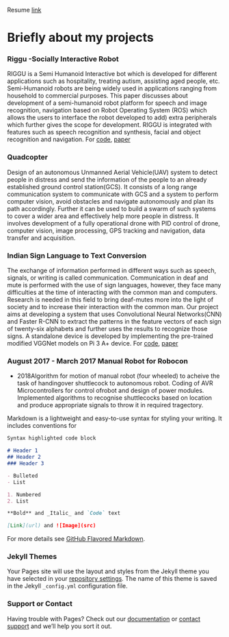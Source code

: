 Resume [link](https://drive.google.com/open?id=1JXQZv25PaiI0OQA5w9fvE2rqRlA9oaS1)
# Briefly about my projects

### Riggu -Socially Interactive Robot
RIGGU is a Semi Humanoid Interactive bot which is developed for different applications such as hospitality, treating autism, assisting aged people, etc. Semi-Humanoid robots are being widely used in applications ranging from household to commercial purposes. This paper discusses about development of a semi-humanoid robot platform for speech and image recognition, navigation based on Robot Operating System (ROS) which allows the users to interface the robot developed to add) extra peripherals which further gives the scope for development. RIGGU is integrated with features such as speech recognition and synthesis, facial and object recognition and navigation. For [code](https://github.com/harshavardhanguda/rigguv2), [paper](https://drive.google.com/open?id=1vHjzMZ-WHZ1U1Jf-alBCXW7l6LPH4T6j)
### Quadcopter
 Design of an autonomous Unmanned Aerial Vehicle(UAV) system to detect people in distress and send the information of the people to an already established ground control station(GCS). It consists of a long range communication system to communicate with GCS and a system to perform computer vision, avoid obstacles and navigate autonomously and plan its path accordingly. Further it can be used to build a swarm of such systems to cover a wider area and effectively help more people in distress. It involves development of a fully operational drone with PID control of drone, computer vision, image processing, GPS tracking and navigation, data transfer and acquisition.
### Indian Sign Language to Text Conversion
The exchange of information performed in different ways such as speech, signals, or writing is called communication. Communication in deaf and mute is performed with the use of sign languages, however, they face many difficulties at the time of interacting with the common man and computers. Research is needed in this field to bring deaf-mutes more into the light of society and to increase their interaction with the common man. Our project aims at developing a system that uses Convolutional Neural Networks(CNN) and Faster R-CNN to extract the patterns in the feature vectors of each sign of twenty-six alphabets and further uses the results to recognize those signs. A standalone device is developed by implementing the pre-trained modified VGGNet models on  Pi 3 A+ device. For [code](https://github.com/harshavardhanguda/stisl), [paper](https://drive.google.com/open?id=1pBqbFqW3LJCH9vb8CIQ1wIB37hl6sOKi)
### August 2017 - March 2017 Manual Robot for Robocon 
- 2018Algorithm for motion of manual robot (four wheeled) to acheive the task of handingover shuttlecock to autonomous robot.  Coding of AVR Microcontrollers for control ofrobot and design of power modules. Implemented algorithms to recognise shuttlecocks based on location and produce appropriate signals to throw it in required tragectory. 

Markdown is a lightweight and easy-to-use syntax for styling your writing. It includes conventions for

```markdown
Syntax highlighted code block

# Header 1
## Header 2
### Header 3

- Bulleted
- List

1. Numbered
2. List

**Bold** and _Italic_ and `Code` text

[Link](url) and ![Image](src)
```

For more details see [GitHub Flavored Markdown](https://guides.github.com/features/mastering-markdown/).

### Jekyll Themes

Your Pages site will use the layout and styles from the Jekyll theme you have selected in your [repository settings](https://github.com/harshavardhanguda/harshavardhanguda.github.io/settings). The name of this theme is saved in the Jekyll `_config.yml` configuration file.

### Support or Contact

Having trouble with Pages? Check out our [documentation](https://help.github.com/categories/github-pages-basics/) or [contact support](https://github.com/contact) and we’ll help you sort it out.
